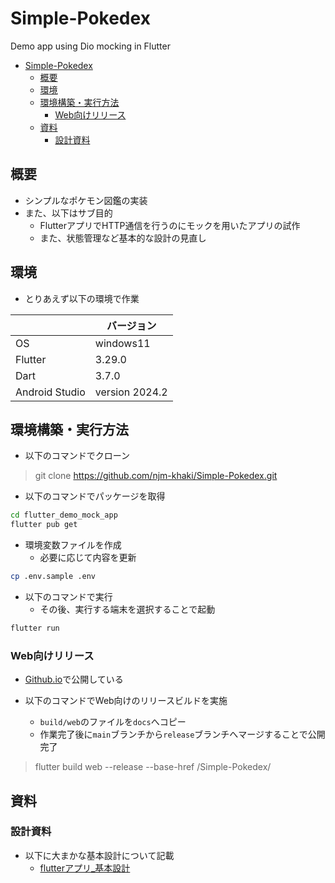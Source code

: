 # Simple-Pokedex

Demo app using Dio mocking in Flutter

- [Simple-Pokedex](#simple-pokedex)
  - [概要](#概要)
  - [環境](#環境)
  - [環境構築・実行方法](#環境構築実行方法)
    - [Web向けリリース](#web向けリリース)
  - [資料](#資料)
    - [設計資料](#設計資料)

## 概要

- シンプルなポケモン図鑑の実装
- また、以下はサブ目的
  - FlutterアプリでHTTP通信を行うのにモックを用いたアプリの試作
  - また、状態管理など基本的な設計の見直し

## 環境

- とりあえず以下の環境で作業

||バージョン|
|--|--|
|OS|windows11|
|Flutter|3.29.0|
|Dart|3.7.0|
|Android Studio|version 2024.2|

## 環境構築・実行方法

- 以下のコマンドでクローン

> git clone https://github.com/njm-khaki/Simple-Pokedex.git

- 以下のコマンドでパッケージを取得

```bash
cd flutter_demo_mock_app
flutter pub get
```

- 環境変数ファイルを作成
  - 必要に応じて内容を更新

```bash
cp .env.sample .env
```

- 以下のコマンドで実行
  - その後、実行する端末を選択することで起動

```bash
flutter run
```

### Web向けリリース
- [Github.io](https://njm-khaki.github.io/Simple-Pokedex/)で公開している

- 以下のコマンドでWeb向けのリリースビルドを実施
  - `build/web`のファイルを`docs`へコピー
  - 作業完了後に`main`ブランチから`release`ブランチへマージすることで公開完了

> flutter build web --release --base-href /Simple-Pokedex/

## 資料

### 設計資料

- 以下に大まかな基本設計について記載
    - [flutterアプリ_基本設計](./documents/flutterアプリ_基本設計.md)